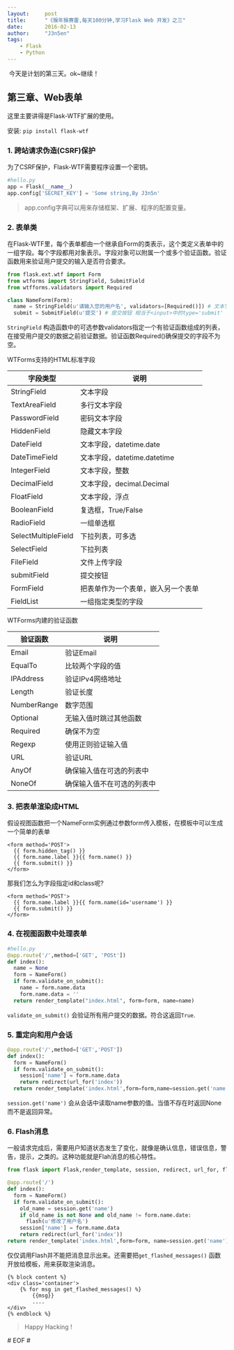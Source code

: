 ```yaml
---
layout:     post
title:      "《猴年猴赛雷,每天100分钟,学习Flask Web 开发》之三"
date:       2016-02-13
author:     "J3n5en"
tags:
    - Flask
    - Python
---
```


​		今天是计划的第三天。ok~继续！

## 第三章、Web表单

这里主要讲得是Flask-WTF扩展的使用。

安装: `pip install flask-wtf` 

### 1. 跨站请求伪造(CSRF)保护

为了CSRF保护，Flask-WTF需要程序设置一个密钥。

``` python
#hello.py
app = Flask(__name__)
app.config['SECRET_KEY'] = 'Some string,By J3n5n'
```

>   app.config字典可以用来存储框架、扩展、程序的配置变量。

### 2. 表单类

在Flask-WTF里，每个表单都由一个继承自Form的类表示，这个类定义表单中的一组字段。每个字段都用对象表示。字段对象可以附属一个或多个验证函数。验证函数用来验证用户提交的输入是否符合要求。

``` python
from flask.ext.wtf import Form
from wtforms import StringField, SubmitField
from wtfforms.validators import Required

class NameForm(Form):
  name = StringField(u'请输入您的用户名', validators=[Required()]) # 文本字段 相当于<input>中的 type='text' 。 
  submit = SubmitField(u'提交') # 提交按钮 相当于<input>中的type='submit'
```

`StringField` 构造函数中的可选参数validators指定一个有验证函数组成的列表，在接受用户提交的数据之前验证数据。验证函数Required()确保提交的字段不为空。

WTForms支持的HTML标准字段

| 字段类型                | 说明                     |
| ------------------- | ---------------------- |
| StringField         | 文本字段                   |
| TextAreaField       | 多行文本字段                 |
| PasswordField       | 密码文本字段                 |
| HiddenField         | 隐藏文本字段                 |
| DateField           | 文本字段，datetime.date     |
| DateTimeField       | 文本字段，datetime.datetime |
| IntegerField        | 文本字段，整数                |
| DecimalField        | 文本字段，decimal.Decimal   |
| FloatField          | 文本字段，浮点                |
| BooleanField        | 复选框，True/False         |
| RadioField          | 一组单选框                  |
| SelectMultipleField | 下拉列表，可多选               |
| SelectField         | 下拉列表                   |
| FileField           | 文件上传字段                 |
| submitField         | 提交按钮                   |
| FormField           | 把表单作为一个表单，嵌入另一个表单      |
| FieldList           | 一组指定类型的字段              |

WTForms内建的验证函数

| 验证函数        | 说明            |
| ----------- | ------------- |
| Email       | 验证Email       |
| EqualTo     | 比较两个字段的值      |
| IPAddress   | 验证IPv4网络地址    |
| Length      | 验证长度          |
| NumberRange | 数字范围          |
| Optional    | 无输入值时跳过其他函数   |
| Required    | 确保不为空         |
| Regexp      | 使用正则验证输入值     |
| URL         | 验证URL         |
| AnyOf       | 确保输入值在可选的列表中  |
| NoneOf      | 确保输入值不在可选的列表中 |

### 3. 把表单渲染成HTML

假设视图函数把一个NameForm实例通过参数form传入模板，在模板中可以生成一个简单的表单

``` jinja2
<form method='POST'>
  {{ form.hidden_tag() }}
  {{ form.name.label }}{{ form.name() }}
  {{ form.submit() }}
</form>
```

那我们怎么为字段指定id和class呢?

``` jinja2
<form method='POST'>
  {{ form.name.label }}{{ form.name(id='username') }}
  {{ form.submit() }}
</form>
```

### 4. 在视图函数中处理表单

``` python
#hello.py
@app.route('/',method=['GET', 'POSt'])
def index():
  name = None
  form = NameForm()
  if form.validate_on_submit():
    name = form.name.data
    form.name.data = ''
  return render_template("index.html", form=form, name=name)
```

  `validate_on_submit()` 会验证所有用户提交的数据。符合这返回`True`.

### 5. 重定向和用户会话

``` python
@app.route('/',method=['GET','POST'])
def index():
  form = NameForm()
  if form.validate_on_submit():
    session['name'] = form.name.data
    return redirect(url_for('index'))
  return render_template('index.html',form=form,name=session.get('name'))
```

`session.get('name')` 会从会话中读取name参数的值。当值不存在时返回None而不是返回异常。

### 6. Flash消息

一般请求完成后，需要用户知道状态发生了变化，就像是确认信息，错误信息，警告，提示，之类的。这种功能就是Flah消息的核心特性。

``` python
from flask import Flask,render_template, session, redirect, url_for, flash

@app.route('/')
def index():
  form = NameForm()
  if form.validate_on_submit():
    old_name = session.get('name')
    if old_name is not None and old_name != form.name.date:
      flash(u'修改了用户名')
    session['name'] = form.name.data
    return redirect(url_for('index'))
return render_template('index.html',form=form, name=session.get('name'))
```

仅仅调用Flash并不能把消息显示出来。还需要把`get_flashed_messages()` 函数开放给模板，用来获取渲染消息。

``` jinja2
{% block content %}
<div class='container'>
	{% for msg in get_flashed_messages() %}
    	{{msg}}
        ....
</div>
{% endblock %}
```

>   Happy Hacking ! 

\# EOF \#

